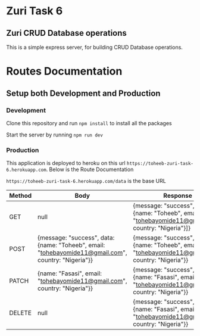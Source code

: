 # Zuri Task 6

## Zuri CRUD Database operations
This is a simple express server, for building CRUD Database operations.

# Routes Documentation

## Setup both Development and Production
### Development
Clone this repository and run `npm install` to install all the packages

Start the server by running `npm run dev`

### Production
This application is deployed to heroku on this url `https://toheeb-zuri-task-6.herokuapp.com`. Below is the Route Documentation

`https://toheeb-zuri-task-6.herokuapp.com/data` is the base URL

|Method|Body|Response|Parameters|
|-|-|-|-|
|GET|null|{message: "success", data:[ {name: "Toheeb", email: "tohebayomide11@gmail.com", country: "Nigeria"}]}|null|
|POST|{message: "success", data: {name: "Toheeb", email: "tohebayomide11@gmail.com", country: "Nigeria"}}|{message: "success", data: {name: "Toheeb", email: "tohebayomide11@gmail.com", country: "Nigeria"}}|null|
|PATCH|{name: "Fasasi", email: "tohebayomide11@gmail.com", country: "Nigeria"}}|{message: "success", data: {name: "Fasasi", email: "tohebayomide11@gmail.com", country: "Nigeria"}}|null|
|DELETE|null|{message: "success", data: {name: "Fasasi", email: "tohebayomide11@gmail.com", country: "Nigeria"}}|null|